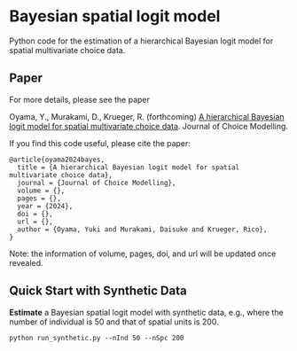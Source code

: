 # Bayesian spatial logit model
Python code for the estimation of a hierarchical Bayesian logit model for spatial multivariate choice data.

## Paper
For more details, please see the paper

Oyama, Y., Murakami, D., Krueger, R. (forthcoming) [A hierarchical Bayesian logit model for spatial multivariate choice data](https://ssrn.com/abstract=4673510). Journal of Choice Modelling. 

If you find this code useful, please cite the paper:
```
@article{oyama2024bayes,
  title = {A hierarchical Bayesian logit model for spatial multivariate choice data},
  journal = {Journal of Choice Modelling},
  volume = {},
  pages = {},
  year = {2024},
  doi = {},
  url = {},
  author = {Oyama, Yuki and Murakami, Daisuke and Krueger, Rico},
}
```

Note: the information of volume, pages, doi, and url will be updated once revealed.

## Quick Start with Synthetic Data
**Estimate** a Bayesian spatial logit model with synthetic data, e.g., where the number of individual is 50 and that of spatial units is 200.

```
python run_synthetic.py --nInd 50 --nSpc 200
```

